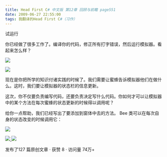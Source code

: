 ```yaml
---
title: Head First C# 中文版 第12章 回顾与前瞻 page551
date: 2009-06-27 22:55:00
tags: 我翻译的Head First C#（习作）
---
```

试运行

  

你已经做了很多工作了。编译你的代码，修正所有打字错误，然后运行模拟器。看起来怎么样？

  

![](https://p-blog.csdn.net/images/p_blog_csdn_net/cuipengfei1/EntryImages/20090627/2009-06-27_22-44-16.jpg)

![](https://p-blog.csdn.net/images/p_blog_csdn_net/cuipengfei1/EntryImages/20090627/2009-06-27_22-48-12.jpg)

现在是你把所学的知识付诸实践的时候了。我们需要让蜜蜂告诉模拟器他们在做什么。这时，我们要让模拟器的状态栏的信息更新。

  

这次，你不仅要负责编写代码，还要负责决定写什么代码。你如何才可以让模拟器中的某个方法在每次蜜蜂的状态更新的时候得以调用呢？

  

给你一点帮助，我们已经写出了要添加到窗体中去的方法。  Bee  类可以在每次自身的状态改变的时候调用它：

  

![](https://p-blog.csdn.net/images/p_blog_csdn_net/cuipengfei1/EntryImages/20090627/2009-06-27_22-53-24.jpg)



[ ![](https://profile.csdnimg.cn/5/2/5/3_cuipengfei1)
![](https://g.csdnimg.cn/static/user-reg-year/1x/11.png)
](https://blog.csdn.net/cuipengfei1)



发布了127 篇原创文章  ·  获赞 8  ·  访问量 74万+

